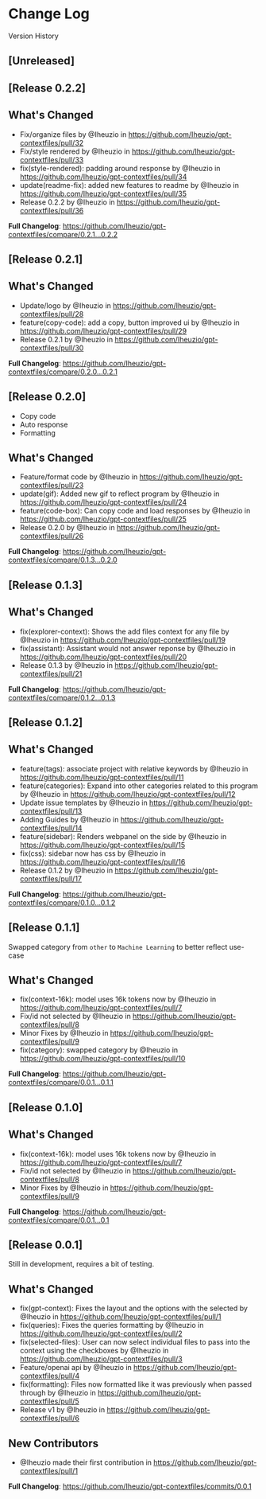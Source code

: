 # Change Log

Version History

## [Unreleased]

## [Release 0.2.2]

## What's Changed
* Fix/organize files by @Iheuzio in https://github.com/Iheuzio/gpt-contextfiles/pull/32
* Fix/style rendered by @Iheuzio in https://github.com/Iheuzio/gpt-contextfiles/pull/33
* fix(style-rendered): padding around response by @Iheuzio in https://github.com/Iheuzio/gpt-contextfiles/pull/34
* update(readme-fix): added new features to readme by @Iheuzio in https://github.com/Iheuzio/gpt-contextfiles/pull/35
* Release 0.2.2 by @Iheuzio in https://github.com/Iheuzio/gpt-contextfiles/pull/36


**Full Changelog**: https://github.com/Iheuzio/gpt-contextfiles/compare/0.2.1...0.2.2

## [Release 0.2.1]

## What's Changed
* Update/logo by @Iheuzio in https://github.com/Iheuzio/gpt-contextfiles/pull/28
* feature(copy-code): add a copy, button improved ui by @Iheuzio in https://github.com/Iheuzio/gpt-contextfiles/pull/29
* Release 0.2.1 by @Iheuzio in https://github.com/Iheuzio/gpt-contextfiles/pull/30


**Full Changelog**: https://github.com/Iheuzio/gpt-contextfiles/compare/0.2.0...0.2.1

## [Release 0.2.0]

- Copy code
- Auto response
- Formatting

## What's Changed
* Feature/format code by @Iheuzio in https://github.com/Iheuzio/gpt-contextfiles/pull/23
* update(gif): Added new gif to reflect program by @Iheuzio in https://github.com/Iheuzio/gpt-contextfiles/pull/24
* feature(code-box): Can copy code and load responses by @Iheuzio in https://github.com/Iheuzio/gpt-contextfiles/pull/25
* Release 0.2.0 by @Iheuzio in https://github.com/Iheuzio/gpt-contextfiles/pull/26


**Full Changelog**: https://github.com/Iheuzio/gpt-contextfiles/compare/0.1.3...0.2.0

## [Release 0.1.3]

## What's Changed
* fix(explorer-context): Shows the add files context for any file by @Iheuzio in https://github.com/Iheuzio/gpt-contextfiles/pull/19
* fix(assistant): Assistant would not answer reponse by @Iheuzio in https://github.com/Iheuzio/gpt-contextfiles/pull/20
* Release 0.1.3 by @Iheuzio in https://github.com/Iheuzio/gpt-contextfiles/pull/21

**Full Changelog**: https://github.com/Iheuzio/gpt-contextfiles/compare/0.1.2...0.1.3

## [Release 0.1.2]

## What's Changed
* feature(tags): associate project with relative keywords by @Iheuzio in https://github.com/Iheuzio/gpt-contextfiles/pull/11
* feature(categories): Expand into other categories related to this program by @Iheuzio in https://github.com/Iheuzio/gpt-contextfiles/pull/12
* Update issue templates by @Iheuzio in https://github.com/Iheuzio/gpt-contextfiles/pull/13
* Adding Guides by @Iheuzio in https://github.com/Iheuzio/gpt-contextfiles/pull/14
* feature(sidebar): Renders webpanel on the side by @Iheuzio in https://github.com/Iheuzio/gpt-contextfiles/pull/15
* fix(css): sidebar now has css by @Iheuzio in https://github.com/Iheuzio/gpt-contextfiles/pull/16
* Release 0.1.2 by @Iheuzio in https://github.com/Iheuzio/gpt-contextfiles/pull/17


**Full Changelog**: https://github.com/Iheuzio/gpt-contextfiles/compare/0.1.0...0.1.2

## [Release 0.1.1]

Swapped category from `other` to `Machine Learning` to better reflect use-case

## What's Changed
* fix(context-16k): model uses 16k tokens now by @Iheuzio in https://github.com/Iheuzio/gpt-contextfiles/pull/7
* Fix/id not selected by @Iheuzio in https://github.com/Iheuzio/gpt-contextfiles/pull/8
* Minor Fixes by @Iheuzio in https://github.com/Iheuzio/gpt-contextfiles/pull/9
* fix(category): swapped category by @Iheuzio in https://github.com/Iheuzio/gpt-contextfiles/pull/10


**Full Changelog**: https://github.com/Iheuzio/gpt-contextfiles/compare/0.0.1...0.1.1

## [Release 0.1.0]

## What's Changed
* fix(context-16k): model uses 16k tokens now by @Iheuzio in https://github.com/Iheuzio/gpt-contextfiles/pull/7
* Fix/id not selected by @Iheuzio in https://github.com/Iheuzio/gpt-contextfiles/pull/8
* Minor Fixes by @Iheuzio in https://github.com/Iheuzio/gpt-contextfiles/pull/9


**Full Changelog**: https://github.com/Iheuzio/gpt-contextfiles/compare/0.0.1...0.1

## [Release 0.0.1]

Still in development, requires a bit of testing.

## What's Changed
* fix(gpt-context): Fixes the layout and the options with the selected by @Iheuzio in https://github.com/Iheuzio/gpt-contextfiles/pull/1
* fix(queries): Fixes the queries formatting by @Iheuzio in https://github.com/Iheuzio/gpt-contextfiles/pull/2
* fix(selected-files): User can now select individual files to pass into the context using the checkboxes by @Iheuzio in https://github.com/Iheuzio/gpt-contextfiles/pull/3
* Feature/openai api by @Iheuzio in https://github.com/Iheuzio/gpt-contextfiles/pull/4
* fix(formatting): Files now formatted like it was previously when passed through by @Iheuzio in https://github.com/Iheuzio/gpt-contextfiles/pull/5
* Release v1 by @Iheuzio in https://github.com/Iheuzio/gpt-contextfiles/pull/6

## New Contributors
* @Iheuzio made their first contribution in https://github.com/Iheuzio/gpt-contextfiles/pull/1

**Full Changelog**: https://github.com/Iheuzio/gpt-contextfiles/commits/0.0.1